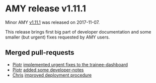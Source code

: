 # AMY release v1.11.1

Minor AMY [v1.11.1][] was released on 2017-11-07.

This release brings first big part of developer documentation
and some smaller (but urgent) fixes requested by AMY users.

## Merged pull-requests

* [Piotr][] [implemented urgent fixes to the trainee-dashboard](https://github.com/swcarpentry/amy/pull/1220)
* [Piotr][] [added some developer-notes](https://github.com/swcarpentry/amy/pull/1217)
* [Chris][] [improved deployment procedure](https://github.com/swcarpentry/amy/pull/1208)

[v1.11.1]: https://github.com/swcarpentry/amy/milestone/42
[Chris]: https://github.com/chrismedrela
[Aditya]: https://github.com/narayanaditya95
[Greg]: https://github.com/gvwilson
[Piotr]: https://github.com/pbanaszkiewicz
